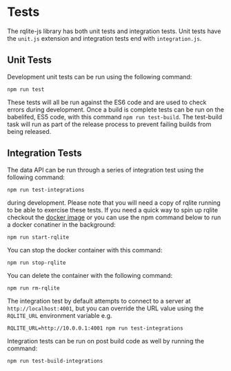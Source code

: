 # Tests
The rqlite-js library has both unit tests and integration tests.  Unit tests have the `unit.js` extension and integration tests end with `integration.js`.

## Unit Tests
Development unit tests can be run using the following command:

    npm run test

These tests will all be run against the ES6 code and are used to check errors during development.  Once a build is complete tests can be run on the babelifed, ES5 code, with this command `npm run test-build`.  The test-build task will run as part of the release process to prevent failing builds from being released.

## Integration Tests
The data API can be run through a series of integration test using the following command:

    npm run test-integrations

during development.  Please note that you will need a copy of rqlite running to be able to exercise these tests. If you need a quick way to spin up rqlite checkout the [docker image](https://hub.docker.com/r/rqlite/rqlite/) or you can use the npm command below to run a docker conatiner in the background:

    npm run start-rqlite

You can stop the docker container with this command:

    npm run stop-rqlite

You can delete the container with the following command:

    npm run rm-rqlite

The integration test by default attempts to connect to a server at `http://localhost:4001`, but you can override the URL value using the `RQLITE_URL` environment variable e.g.

    RQLITE_URL=http://10.0.0.1:4001 npm run test-integrations

Integration tests can be run on post build code as well by running the command:

    npm run test-build-integrations
